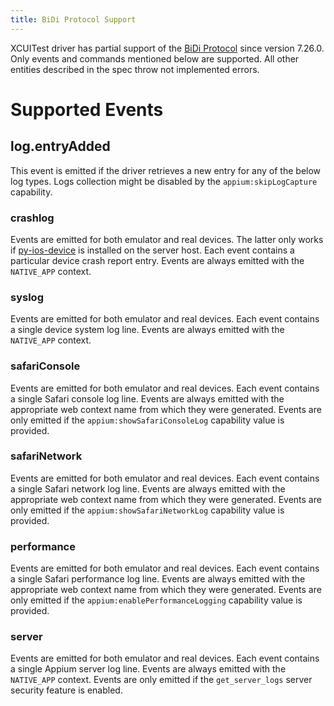 ```yaml
---
title: BiDi Protocol Support
---
```


XCUITest driver has partial support of the [BiDi Protocol](https://w3c.github.io/webdriver-bidi/) since version 7.26.0.
Only events and commands mentioned below are supported.
All other entities described in the spec throw not implemented errors.

# Supported Events

## log.entryAdded

This event is emitted if the driver retrieves a new entry for any of the below log types. Logs collection might be disabled by the `appium:skipLogCapture` capability.

### crashlog

Events are emitted for both emulator and real devices. The latter only works if [py-ios-device](https://github.com/YueChen-C/py-ios-device) is installed on the server host. Each event contains a particular device crash report entry.
Events are always emitted with the `NATIVE_APP` context.

### syslog

Events are emitted for both emulator and real devices. Each event contains a single device system log line.
Events are always emitted with the `NATIVE_APP` context.

### safariConsole

Events are emitted for both emulator and real devices. Each event contains a single Safari console log line.
Events are always emitted with the appropriate web context name from which they were generated.
Events are only emitted if the `appium:showSafariConsoleLog` capability value is provided.

### safariNetwork

Events are emitted for both emulator and real devices. Each event contains a single Safari network log line.
Events are always emitted with the appropriate web context name from which they were generated.
Events are only emitted if the `appium:showSafariNetworkLog` capability value is provided.

### performance

Events are emitted for both emulator and real devices. Each event contains a single Safari performance log line.
Events are always emitted with the appropriate web context name from which they were generated.
Events are only emitted if the `appium:enablePerformanceLogging` capability value is provided.

### server

Events are emitted for both emulator and real devices. Each event contains a single Appium server log line.
Events are always emitted with the `NATIVE_APP` context.
Events are only emitted if the `get_server_logs` server security feature is enabled.
